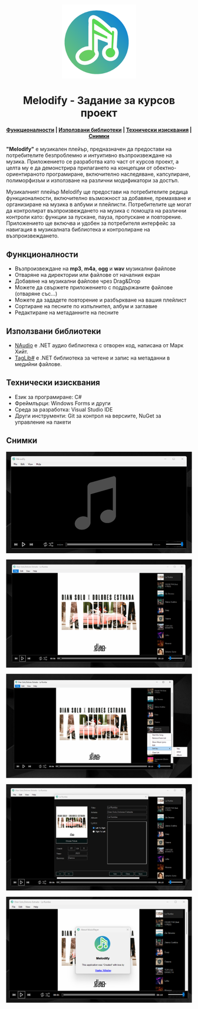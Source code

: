 <div align="center">
  <a href="https://github.com/hugovasko/Melodify">
	<img alt="Logo" width="200" heigth="200" src="./Melodify/Resources/Logo.png" />
  </a>
  <h1>Melodify - Задание за курсов проект </h1>
</div>
<div align="center">
  <h4>
    <a href="#Функционалности">Функционалности</a> |
    <a href="#Използвани-библиотеки">Използвани библиотеки</a> |
    <a href="#Технически-изисквания">Технически изисквания</a> |
    <a href="#Снимки">Снимки</a>
  </h4>
</div>

**"Melodify"** е музикален плейър, предназначен да предостави на потребителите безпроблемно и интуитивно възпроизвеждане на музика. Приложението се разработва като част от курсов проект, а целта му е да демонстрира прилагането на концепции от обектно-ориентираното програмиране, включително наследяване, капсулиране, полиморфизъм и използване на различни модификатори за достъп.

Музикалният плейър Melodify ще предостави на потребителите редица функционалности, включително възможност за добавяне, премахване и организиране на музика в албуми и плейлисти. Потребителите ще могат да контролират възпроизвеждането на музика с помощта на различни контроли като: функции за пускане, пауза, пропускане и повторение. Приложението ще включва и удобен за потребителя интерфейс за навигация в музикалната библиотека и контролиране на възпроизвеждането.

## Функционалности

- Възпроизвеждане на **mp3**, **m4a**, **ogg** и **wav** музикални файлове
- Отваряне на директории или файлове от началния екран
- Добавяне на музикални файлове чрез Drag&Drop
- Можете да свържете приложението с поддържаните файлове (отваряне със...)
- Можете да зададете повторение и разбъркване на вашия плейлист
- Сортиране на песните по изпълнител, албум и заглавие
- Редактиране на метаданните на песните

## Използвани библиотеки

- [NAudio](https://github.com/naudio/NAudio) е .NET аудио библиотека с отворен код, написана от Марк Хийт.
- [TagLib#](https://github.com/mono/taglib-sharp) е .NET библиотека за четене и запис на метаданни в медийни файлове.

## Технически изисквания

- Език за програмиране: C#
- Фреймлърци: Windows Forms и други
- Среда за разработка: Visual Studio IDE
- Други инструменти: Git за контрол на версиите, NuGet за управление на пакети

## Снимки

<div align="center">

![screenshot 01](./Screenshots/Screenshot01.png)

![screenshot 02](./Screenshots/Screenshot02.png)

![screenshot 03](./Screenshots/Screenshot03.png)

![screenshot 04](./Screenshots/Screenshot04.png)

![screenshot 05](./Screenshots/Screenshot05.png)

</div>
